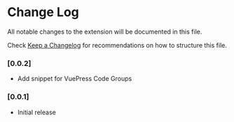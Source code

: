 # Change Log

All notable changes to the extension will be documented in this file.

Check [Keep a Changelog](http://keepachangelog.com/) for recommendations on how to structure this file.

### [0.0.2]

- Add snippet for VuePress Code Groups

### [0.0.1]

- Initial release
